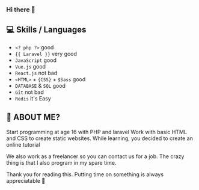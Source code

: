 ### Hi there 👋

## 💻 Skills / Languages

- `<? php ?>` good
- `{{ Laravel }}` very good
- `JavaScript` good
- `Vue.js` good
- `React.js` not bad
- `<HTML>` + `{CSS}` + `$Sass` good
- `DATABASE` & `SQL` good
- `Git` not bad
- `Redis` it's Easy

## 🤔 ABOUT ME?
Start programming at age 16 with PHP and laravel Work with basic HTML and CSS to create static websites. While learning, you decided to create an online tutorial

We also work as a freelancer so you can contact us for a job. The crazy thing is that I also program in my spare time.

Thank you for reading this. Putting time on something is always appreciatable 🙏
